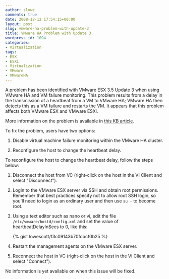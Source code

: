 ```yaml
---
author: slowe
comments: true
date: 2008-12-12 17:54:15+00:00
layout: post
slug: vmware-ha-problem-with-update-3
title: VMware HA Problem with Update 3
wordpress_id: 1094
categories:
- Virtualization
tags:
- ESX
- ESXi
- Virtualization
- VMware
- VMwareHA
---
```


A problem has been identified with VMware ESX 3.5 Update 3 when using VMware HA and VM failure monitoring. This problem results from a delay in the transmission of a heartbeat from a VM to VMware HA; VMware HA then detects this as a VM failure and restarts the VM. It appears that this problem affects both VMware ESX and VMware ESXi.

More information on the problem is available in [this KB article](http://kb.vmware.com/selfservice/microsites/search.do?language=en_US&cmd=displayKC&externalId=1007899).

To fix the problem, users have two options:

1. Disable virtual machine failure monitoring within the VMware HA cluster.

2. Reconfigure the host to change the heartbeat delay.

To reconfigure the host to change the heartbeat delay, follow the steps below:

1. Disconnect the host from VC (right-click on the host in the VI Client and select "Disconnect").

2. Login to the VMware ESX server via SSH and obtain root permissions. Remember that best practices specify not to allow root SSH login, so you'll need to login as an ordinary user and then use `su -` to become root.

3. Using a text editor such as nano or vi, edit the file `/etc/vmware/hostd/config.xml` and set the value of heartbeatDelayInSecs to 0, like this:

	{% gist lowescott/f3c09143b70fcbcf0b25 %}

4. Restart the management agents on the VMware ESX server.

5. Reconnect the host in VC (right-click on the host in the VI Client and select "Connect").

No information is yet available on when this issue will be fixed.
